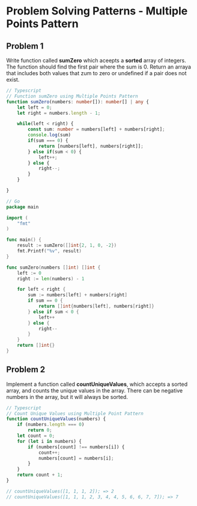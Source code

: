 # Problem Solving Patterns - Multiple Points Pattern

## Problem 1
Write function called **sumZero** which aceepts a **sorted** array of integers. The function should find the first pair where the sum is 0. Return an arraya that includes both values that zum to zero or undefined if a pair does not exist.
```ts
// Typescript
// Function sumZero using Multiple Points Pattern
function sumZero(numbers: number[]): number[] | any {
    let left = 0;
    let right = numbers.length - 1;

    while(left < right) {
        const sum: number = numbers[left] + numbers[right];
        console.log(sum)
        if(sum === 0) {
            return [numbers[left], numbers[right]];
        } else if(sum < 0) {
            left++;
        } else {
            right--;
        }
    }

}
```

```go
// Go
package main

import (
	"fmt"
)

func main() {
	result := sumZero([]int{2, 1, 0, -2})
	fmt.Printf("%v", result)
}

func sumZero(numbers []int) []int {
	left := 0
	right := len(numbers) - 1

	for left < right {
		sum := numbers[left] + numbers[right]
		if sum == 0 {
			return []int{numbers[left], numbers[right]}
		} else if sum < 0 {
			left++
		} else {
			right--
		}
	}
	return []int{}
}
```

## Problem 2
Implement a function called **countUniqueValues**, which accepts a sorted array, and counts the unique values in the array. There can be negative numbers in the array, but it will always be sorted.
```ts
// Typescript
// Count Unique Values using Multiple Point Pattern
function countUniqueValues(numbers) {
    if (numbers.length === 0)
        return 0;
    let count = 0;
    for (let i in numbers) {
        if (numbers[count] !== numbers[i]) {
            count++;
            numbers[count] = numbers[i];
        }
    }
    return count + 1;
}

// countUniqueValues([1, 1, 1, 2]); => 2
// countUniqueValues([1, 1, 1, 2, 3, 4, 4, 5, 6, 6, 7, 7]); => 7
```
